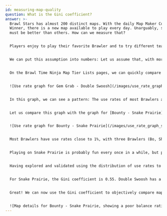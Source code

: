 ```yaml
---
id: measuring-map-quality
question: What is the Gini coefficient?
answer: >-
  Brawl Stars has almost 200 distinct maps. With the daily Map Maker Competition
  Winner, there is a new map available to play every day. Unarguably, some maps
  must be better than others. How can we measure that?


  Players enjoy to play their favorite Brawler and to try different team compositions. Let us assume that the best maps are the most diverse maps: On a perfect map, every Brawler would be equally viable and fun to play. Now let us also assume that players notice when a certain player is not viable or not fun on a map, so they will prefer a different Brawler on this map instead.


  We can put this assumption into numbers: Let us assume that, with more and more battles being played on a particular map, the use rate of viable Brawlers will be high and the use rate of not so viable Brawlers will be low. Ideally, for a map where every Brawler was equally viable, the use rates of all Brawlers would be the same.


  On the Brawl Time Ninja Map Tier Lists pages, we can quickly compare the Use Rates of all Brawlers using the "Graph" Layout. Below is a screenshot of [Gem Grab - Double Swoosh](https://brawltime.ninja/tier-list/mode/gem-grab/map/Double-Swoosh?season=month), a popular map that has been played more than 400 000 times over the past month.


  ![Use rate graph for Gem Grab - Double Swoosh](/images/use_rate_graph_double_swoosh.png)


  In this graph, we can see a pattern: The use rates of most Brawlers are almost evenly distributed among 2%, with 6 Brawlers closer to 4% and Tara at over 8%. The top 5 Brawlers make up 26.8% use rate in total.


  Let us compare this graph with the graph for [Bounty - Snake Prairie](https://brawltime.ninja/tier-list/mode/bounty/map/Snake-Prairie?season=month):


  ![Use rate graph for Bounty - Snake Prairie](/images/use_rate_graph_snake_prairie.png)


  Most Brawlers have use rates close to 1%, with three Brawlers (Bo, Shelly and Tara) above 10% Use Rate. The top 5 Brawlers make up 53.4% use rate! You are almost guaranteed to meet one of the top 5 Brawlers in every Battle.


  Playing on Snake Prairie is probably fun every once in a while, but playing against the same team compositions every Battle is repetetive. For the long term, Double Swoosh is a much better map compared to Snake Prairie.


  Having explored and validated using the distribution of use rates to assess map meta quality, we need to calculate a metric. Luckily, statistics has a tool for us: [The Gini coefficient](https://en.wikipedia.org/wiki/Gini_coefficient) can be used to measure the evenness of a distribution. Brawl Time Ninja calculates it as half of the relative mean absolute difference of Brawler use rates. Without going further into detail, all you need to know is: With a perfect map, when the use rates are the same for all Brawlers, the Gini coefficient is 0. On the worst map imaginable, when one Brawler has 100% use rates and all others 0%, the Gini coefficient is 1.


  For Snake Prairie, the Gini coefficient is 0.55. Double Swoosh has a much lower Gini coefficient of 0.25. Looking at a few maps, the Gini coefficient is 0.32 on average, with 1 out of 4 maps having a Gini coefficient better than 0.225 and 1 out of 4 maps having a Gini coefficient worse than 0.425. To aid you in interpreting these numbers, Brawl Time Ninja labels them from "Excellent" to "Awful".


  Great! We can now use the Gini coefficient to objectively compare maps. You can view the Gini coefficient as "Balance Rating" in the new map details card on every Map Tier List page.


  ![Map details for Bounty - Snake Prairie, showing a poor balance rating for a high Gini coefficient](/images/map_details_snake_prairie.png)
---
```

